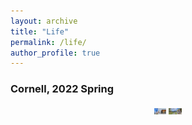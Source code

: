 ```yaml
---
layout: archive
title: "Life"
permalink: /life/
author_profile: true
---
```


### Cornell, 2022 Spring 
<div align="center">
<img src="/_pages/images/WechatIMG974.jpeg" height="10px" alt="图片说明" ><img src="/_pages/images/WechatIMG973.jpeg" height="10px" alt="图片说明" >  <img src="/_pages/images/WechatIMG976.jpeg" height="10px" alt="图片说明" ><img src="/_pages/images/WechatIMG975.jpeg" height="10px" alt="图片说明" >  
</div>